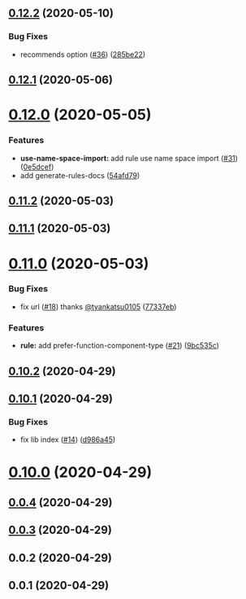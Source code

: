 ## [0.12.2](https://github.com/tyankatsu0105/eslint-plugin/compare/v0.12.1...v0.12.2) (2020-05-10)


### Bug Fixes

* recommends option ([#36](https://github.com/tyankatsu0105/eslint-plugin/issues/36)) ([285be22](https://github.com/tyankatsu0105/eslint-plugin/commit/285be22ba0480a9e193a4ac9b935a72039229ba5))



## [0.12.1](https://github.com/tyankatsu0105/eslint-plugin/compare/v0.12.0...v0.12.1) (2020-05-06)



# [0.12.0](https://github.com/tyankatsu0105/eslint-plugin/compare/v0.11.1...v0.12.0) (2020-05-05)


### Features

* **use-name-space-import:** add rule use name space import ([#31](https://github.com/tyankatsu0105/eslint-plugin/issues/31)) ([0e5dcef](https://github.com/tyankatsu0105/eslint-plugin/commit/0e5dcef99c9d31ee0704d11a094b501258ef01a5))
* add generate-rules-docs ([54afd79](https://github.com/tyankatsu0105/eslint-plugin/commit/54afd79ba6e71c2c8222c9392b631bac36b117f0))



## [0.11.2](https://github.com/tyankatsu0105/eslint-plugin/compare/v0.11.1...v0.11.2) (2020-05-03)



## [0.11.1](https://github.com/tyankatsu0105/eslint-plugin/compare/v0.10.3...v0.11.1) (2020-05-03)



# [0.11.0](https://github.com/tyankatsu0105/eslint-plugin/compare/v0.10.2...v0.11.0) (2020-05-03)


### Bug Fixes

* fix url ([#18](https://github.com/tyankatsu0105/eslint-plugin/issues/18)) thanks [@tyankatsu0105](https://github.com/tyankatsu0105) ([77337eb](https://github.com/tyankatsu0105/eslint-plugin/commit/77337eb09a6cb9232b0914af98a88f93f412e9f8))


### Features

* **rule:** add prefer-function-component-type ([#21](https://github.com/tyankatsu0105/eslint-plugin/issues/21)) ([9bc535c](https://github.com/tyankatsu0105/eslint-plugin/commit/9bc535c8331c5a9f3d4492d94d4a61d3d4cf61bc))



## [0.10.2](https://github.com/tyankatsu0105/eslint-plugin/compare/v0.10.1...v0.10.2) (2020-04-29)



## [0.10.1](https://github.com/tyankatsu0105/eslint-plugin/compare/v0.10.0...v0.10.1) (2020-04-29)


### Bug Fixes

* fix lib index ([#14](https://github.com/tyankatsu0105/eslint-plugin/issues/14)) ([d986a45](https://github.com/tyankatsu0105/eslint-plugin/commit/d986a45a4a8a2359c90e2a458bf0bb5ddf096fff))



# [0.10.0](https://github.com/tyankatsu0105/eslint-plugin/compare/v0.0.4...v0.10.0) (2020-04-29)



## [0.0.4](https://github.com/tyankatsu0105/eslint-plugin-with-typescript/compare/v0.0.3...v0.0.4) (2020-04-29)



## [0.0.3](https://github.com/tyankatsu0105/eslint-plugin-with-typescript/compare/v0.0.2...v0.0.3) (2020-04-29)



## 0.0.2 (2020-04-29)

## 0.0.1 (2020-04-29)
